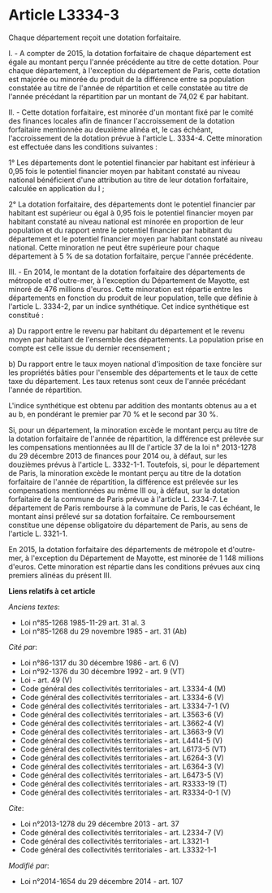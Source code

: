 # Article L3334-3

Chaque département reçoit une dotation forfaitaire. 

I. - A compter de 2015, la dotation forfaitaire de chaque département est égale au montant perçu l'année précédente au titre
de cette dotation. Pour chaque département, à l'exception du département de Paris, cette dotation est majorée ou minorée du
produit de la différence entre sa population constatée au titre de l'année de répartition et celle constatée au titre de
l'année précédant la répartition par un montant de 74,02 € par habitant.

II. - Cette dotation forfaitaire, est minorée d'un montant fixé par le comité des finances locales afin de financer
l'accroissement de la dotation forfaitaire mentionnée au deuxième alinéa et, le cas échéant, l'accroissement de la dotation
prévue à l'article L. 3334-4. Cette minoration est effectuée dans les conditions suivantes : 

1° Les départements dont le potentiel financier par habitant est inférieur à 0,95 fois le potentiel financier moyen par
habitant constaté au niveau national bénéficient d'une attribution au titre de leur dotation forfaitaire, calculée en
application du I ; 

2° La dotation forfaitaire, des départements dont le potentiel financier par habitant est supérieur ou égal à 0,95 fois le
potentiel financier moyen par habitant constaté au niveau national est minorée en proportion de leur population et du rapport
entre le potentiel financier par habitant du département et le potentiel financier moyen par habitant constaté au niveau
national. Cette minoration ne peut être supérieure pour chaque département à 5 % de sa dotation forfaitaire, perçue l'année
précédente. 

III. - En 2014, le montant de la dotation forfaitaire des départements de métropole et d'outre-mer, à l'exception du
Département de Mayotte, est minoré de 476 millions d'euros. Cette minoration est répartie entre les départements en fonction
du produit de leur population, telle que définie à l'article L. 3334-2, par un indice synthétique. Cet indice synthétique est
constitué : 

a) Du rapport entre le revenu par habitant du département et le revenu moyen par habitant de l'ensemble des départements. La
population prise en compte est celle issue du dernier recensement ; 

b) Du rapport entre le taux moyen national d'imposition de taxe foncière sur les propriétés bâties pour l'ensemble des
départements et le taux de cette taxe du département. Les taux retenus sont ceux de l'année précédant l'année de
répartition. 

L'indice synthétique est obtenu par addition des montants obtenus au a et au b, en pondérant le premier par 70 % et le second
par 30 %. 

Si, pour un département, la minoration excède le montant perçu au titre de la dotation forfaitaire de l'année de répartition,
la différence est prélevée sur les compensations mentionnées au III de l'article 37 de la loi n° 2013-1278 du 29 décembre
2013 de finances pour 2014 ou, à défaut, sur les douzièmes prévus à l'article L. 3332-1-1. Toutefois, si, pour le département
de Paris, la minoration excède le montant perçu au titre de la dotation forfaitaire de l'année de répartition, la différence
est prélevée sur les compensations mentionnées au même III ou, à défaut, sur la dotation forfaitaire de la commune de Paris
prévue à l'article L. 2334-7. Le département de Paris rembourse à la commune de Paris, le cas échéant, le montant ainsi
prélevé sur sa dotation forfaitaire. Ce remboursement constitue une dépense obligatoire du département de Paris, au sens de
l'article L. 3321-1.

En 2015, la dotation forfaitaire des départements de métropole et d'outre-mer, à l'exception du Département de Mayotte, est
minorée de 1 148 millions d'euros. Cette minoration est répartie dans les conditions prévues aux cinq premiers alinéas du
présent III.

**Liens relatifs à cet article**

_Anciens textes_:

  - Loi n°85-1268 1985-11-29 art. 31 al. 3
  - Loi n°85-1268 du 29 novembre 1985 - art. 31 (Ab)

_Cité par_:

  - Loi n°86-1317 du 30 décembre 1986 - art. 6 (V)
  - Loi n°92-1376 du 30 décembre 1992 - art. 9 (VT)
  - Loi - art. 49 (V)
  - Code général des collectivités territoriales - art. L3334-4 (M)
  - Code général des collectivités territoriales - art. L3334-6 (V)
  - Code général des collectivités territoriales - art. L3334-7-1 (V)
  - Code général des collectivités territoriales - art. L3563-6 (V)
  - Code général des collectivités territoriales - art. L3662-4 (V)
  - Code général des collectivités territoriales - art. L3663-9 (V)
  - Code général des collectivités territoriales - art. L4414-5 (V)
  - Code général des collectivités territoriales - art. L6173-5 (VT)
  - Code général des collectivités territoriales - art. L6264-3 (V)
  - Code général des collectivités territoriales - art. L6364-3 (V)
  - Code général des collectivités territoriales - art. L6473-5 (V)
  - Code général des collectivités territoriales - art. R3333-19 (T)
  - Code général des collectivités territoriales - art. R3334-0-1 (V)

_Cite_:

  - Loi n°2013-1278 du 29 décembre 2013 - art. 37
  - Code général des collectivités territoriales - art. L2334-7 (V)
  - Code général des collectivités territoriales - art. L3321-1
  - Code général des collectivités territoriales - art. L3332-1-1

_Modifié par_:

  - Loi n°2014-1654 du 29 décembre 2014 - art. 107
